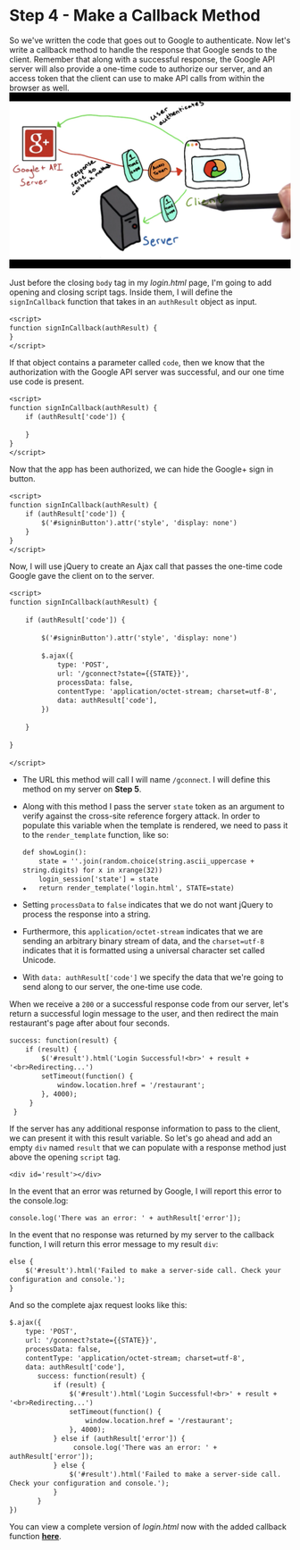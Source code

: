 # Step 4 - Make a Callback Method

So we've written the code that goes out to Google to authenticate. Now let's write a callback method to handle the response that Google sends to the client. Remember that along with a successful response, the Google API server will also provide a one-time code to authorize our server, and an access token that the client can use to make API calls from within the browser as well.
![Google API Flow Scheme](Images/google-api-flow.png)

Just before the closing `body` tag in my *login.html* page, I'm going to add opening and closing script tags. Inside them, I will define the `signInCallback` function that takes in an `authResult` object as input.
```
<script>
function signInCallback(authResult) {
}
</script>
```
If that object contains a parameter called `code`, then we know that the authorization with the Google API server was successful, and our one time use code is present.
```
<script>
function signInCallback(authResult) {
    if (authResult['code']) {

    }
}
</script>
```
Now that the app has been authorized, we can hide the Google+ sign in button.
```
<script>
function signInCallback(authResult) {
    if (authResult['code']) {
        $('#signinButton').attr('style', 'display: none')
    }
}
</script>
```

Now, I will use jQuery to create an Ajax call that passes the one-time code Google gave the client on to the server.
```
<script>
function signInCallback(authResult) {

    if (authResult['code']) {

        $('#signinButton').attr('style', 'display: none')

        $.ajax({
            type: 'POST',
            url: '/gconnect?state={{STATE}}',
            processData: false,
            contentType: 'application/octet-stream; charset=utf-8',
            data: authResult['code'],
        })

    }

}

</script>
```
* The URL this method will call I will name `/gconnect`.  I will define this method on my server on **Step 5**.

* Along with this method I pass the server `state` token as an argument to verify against the cross-site reference forgery attack. In order to populate this variable when the template is rendered, we need to pass it to the `render_template` function, like so:
    ```
    def showLogin():
        state = ''.join(random.choice(string.ascii_uppercase + string.digits) for x in xrange(32))
        login_session['state'] = state
    ★   return render_template('login.html', STATE=state)
    ```

* Setting `processData` to `false` indicates that we do not want jQuery to process the response into a string.

* Furthermore, this `application/octet-stream` indicates that we are sending an arbitrary binary stream of data, and the `charset=utf-8` indicates that it is formatted using a universal character set called Unicode.

* With `data: authResult['code']` we specify the data that we're going to send along to our server, the one-time use code.

When we receive a `200` or a successful response code from our server, let's return a successful login message to the user, and then redirect the main restaurant's page after about four seconds.
```
success: function(result) {
    if (result) {
        $('#result').html('Login Successful!<br>' + result + '<br>Redirecting...')
        setTimeout(function() {
            window.location.href = '/restaurant';
        }, 4000);
     }
 }
```
If the server has any additional response information to pass to the client, we can present it with this result variable. So let's go ahead and add an empty `div` named `result` that we can populate with a response method just above the opening `script` tag.
```
<div id='result'></div>
```
In the event that an error was returned by Google, I will report this error to the console.log:
```
console.log('There was an error: ' + authResult['error']);
```
In the event that no response was returned by my server to the callback function, I will return this error message to my result `div`:
```
else {
    $('#result').html('Failed to make a server-side call. Check your configuration and console.');
}
```
And so the complete ajax request looks like this:
```
$.ajax({
    type: 'POST',
    url: '/gconnect?state={{STATE}}',
    processData: false,
    contentType: 'application/octet-stream; charset=utf-8',
    data: authResult['code'],
       success: function(result) {
           if (result) {
               $('#result').html('Login Successful!<br>' + result + '<br>Redirecting...')
               setTimeout(function() {
                   window.location.href = '/restaurant';
               }, 4000);
           } else if (authResult['error']) {
                console.log('There was an error: ' + authResult['error']);
           } else {
               $('#result').html('Failed to make a server-side call. Check your configuration and console.');
           }
       }
})
```

You can view a complete version of *login.html* now with the added callback function **[here](https://github.com/udacity/ud330/blob/master/Lesson2/step4/templates/login.html)**.
